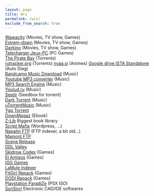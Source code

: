 ```yaml
---
layout: page
title: Wrz
permalink: /wrz/
exclude_from_search: true
---
```


[Wawacity](https://www.wawacity.tokyo/) (Movies, TV show, Games)  
[Extrem-down](https://www.extreme-down.moe/) (Movies, TV show, Games)  
[Darkino](https://www5.darkino.com/) (Movies, TV show, Games)  
[Telecharger Jeux-PC](https://telecharger-jeuxpc.fr/) (PC Games)  
[The Pirate Bay](https://thepiratebay.org/index.html) (Torrents)  
[rutracker.org](https://rutracker.org/forum/viewtopic.php?t=6324866) (Torrents)
[nyaa.si](https://nyaa.si/) (Animes)
[Google drive ISTA Standalone](https://drive.google.com/drive/folders/1uMVuDt3LQx2qX0GuCy1fcG4ww02qAgUT) (Auto Diag)  
[Bandcamp Music Download](https://downloadmusicschool.com/bandcamp/) (Music)  
[Youtube MP3 converter](https://www.ytmp3.net/) (Music)  
[MP3 Search Engine](http://popwap.mobi/) (Music)  
[Youlud.ru](https://youloud.ru/) (Music)  
[Seedr](https://www.seedr.cc/) (Seedbox for torrent)  
[Dark Torrent](https://darktorrent.org/) (Music)  
[uTorrentMusic](https://utorrentmusic.ru/) (Music)  
[Ygg Torrent](https://www.yggtorrent.se/)  
[DownMagaz](https://fr.downmagaz.net/) (Ebook)  
[Z-Lib](https://singlelogin.me/) Biggest book library  
[Script Mafia](https://scriptmafia.org/) (Wordpress, ...)  
[Napalm FTP](https://www.searchftps.net/) (FTP indexer, a bit old...)  
[Mamont FTP](https://www.mmnt.ru/int/)  
[Scene Release](http://scene-rls.net/)  
[DDL Valley](https://www.ddlvalley.me/)  
[Skidrow Codex](https://www.skidrowreloaded.com/) (Games)  
[El Amigos](https://www.elamigos-games.com/) (Games)  
[IGG Games](https://igg-games.com/)  
[LaMule Indexer](https://lamule.eu/)  
[FitGirl Repack](https://fitgirl-repacks.site/) (Games)  
[DODI Repack](https://dodi-repacks.site/) (Games)  
[Playstation ParadiZe](http://www.psxrenzukoken.com/) (PSX ISO)  
[SonSivri](http://www.sonsivri.to/) Electronic CAD/IDE softwares